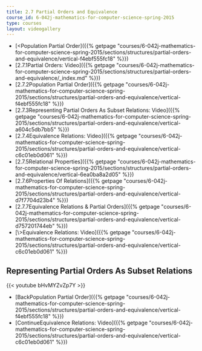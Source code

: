 ```yaml
---
title: 2.7 Partial Orders and Equivalence
course_id: 6-042j-mathematics-for-computer-science-spring-2015
type: courses
layout: videogallery
---
```

*   [<Population Partial Order]({{% getpage "courses/6-042j-mathematics-for-computer-science-spring-2015/sections/structures/partial-orders-and-equivalence/vertical-f4ebf555fc18" %}})
*   [2.7.1Partial Orders: Video]({{% getpage "courses/6-042j-mathematics-for-computer-science-spring-2015/sections/structures/partial-orders-and-equivalence/_index.md" %}})
*   [2.7.2Population Partial Order]({{% getpage "courses/6-042j-mathematics-for-computer-science-spring-2015/sections/structures/partial-orders-and-equivalence/vertical-f4ebf555fc18" %}})
*   [2.7.3Representing Partial Orders As Subset Relations: Video]({{% getpage "courses/6-042j-mathematics-for-computer-science-spring-2015/sections/structures/partial-orders-and-equivalence/vertical-a604c5db7bb5" %}})
*   [2.7.4Equivalence Relations: Video]({{% getpage "courses/6-042j-mathematics-for-computer-science-spring-2015/sections/structures/partial-orders-and-equivalence/vertical-c6c01eb0d061" %}})
*   [2.7.5Relational Properties]({{% getpage "courses/6-042j-mathematics-for-computer-science-spring-2015/sections/structures/partial-orders-and-equivalence/vertical-6ea0ba8a2d05" %}})
*   [2.7.6Properties Of Relations]({{% getpage "courses/6-042j-mathematics-for-computer-science-spring-2015/sections/structures/partial-orders-and-equivalence/vertical-d7f7704d23b4" %}})
*   [2.7.7Equivalence Relations & Partial Orders]({{% getpage "courses/6-042j-mathematics-for-computer-science-spring-2015/sections/structures/partial-orders-and-equivalence/vertical-d757201744eb" %}})
*   [\\>Equivalence Relations: Video]({{% getpage "courses/6-042j-mathematics-for-computer-science-spring-2015/sections/structures/partial-orders-and-equivalence/vertical-c6c01eb0d061" %}})

Representing Partial Orders As Subset Relations
-----------------------------------------------

{{< youtube bHvMYZvZp7Y >}}

*   [BackPopulation Partial Order]({{% getpage "courses/6-042j-mathematics-for-computer-science-spring-2015/sections/structures/partial-orders-and-equivalence/vertical-f4ebf555fc18" %}})
*   [ContinueEquivalence Relations: Video]({{% getpage "courses/6-042j-mathematics-for-computer-science-spring-2015/sections/structures/partial-orders-and-equivalence/vertical-c6c01eb0d061" %}})